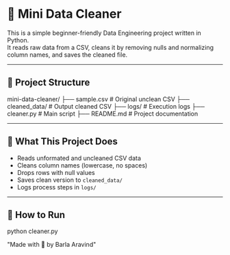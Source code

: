 # 🧹 Mini Data Cleaner

This is a simple beginner-friendly Data Engineering project written in Python.  
It reads raw data from a CSV, cleans it by removing nulls and normalizing column names, and saves the cleaned file.

---

## 📂 Project Structure

mini-data-cleaner/
├── sample.csv # Original unclean CSV
├── cleaned_data/ # Output cleaned CSV
├── logs/ # Execution logs
├── cleaner.py # Main script
├── README.md # Project documentation

---

## 🧠 What This Project Does

- Reads unformated and uncleaned CSV data
- Cleans column names (lowercase, no spaces)
- Drops rows with null values
- Saves clean version to `cleaned_data/`
- Logs process steps in `logs/`

---

## 🚀 How to Run

python cleaner.py


"Made with 💛 by Barla Aravind" 